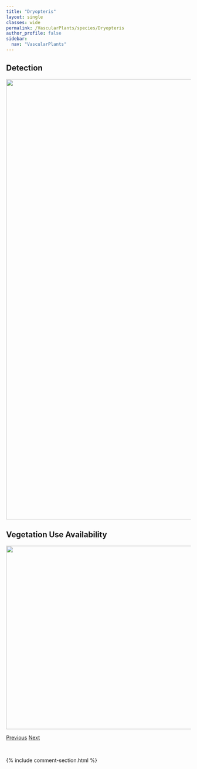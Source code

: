 ```yaml
---
title: "Dryopteris"
layout: single
classes: wide
permalink: /VascularPlants/species/Dryopteris
author_profile: false
sidebar:
  nav: "VascularPlants"
---
```


<h2>Detection</h2>

<a href="https://drive.google.com/uc?export=view&id=1wr5C8Ch1gHDPVHDXmncji8XaqH2Yr4OD">
<img src="https://drive.google.com/uc?export=view&id=1wr5C8Ch1gHDPVHDXmncji8XaqH2Yr4OD" height = "1200" width = "800">
</a>


<h2>Vegetation Use Availability</h2>

<a href="https://drive.google.com/uc?export=view&id=1819zUFJgkRQ-92yu33F9wTlyR_xeOVy7">
<img src="https://drive.google.com/uc?export=view&id=1819zUFJgkRQ-92yu33F9wTlyR_xeOVy7" height = "500" width = "1000">
</a>


<a href="/DevelopmentWebsite/VascularPlants/species/DrymocallisPseudorupestris" class="pagination--pager" title="Drymocallis pseudorupestris">Previous</a> <a href="/DevelopmentWebsite/VascularPlants/species/DryopterisCarthusianaExpansa" class="pagination--pager" title="Dryopteris carthusiana/expansa">Next</a>

<p>&nbsp;</p>

{% include comment-section.html %}
